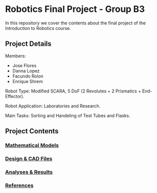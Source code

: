# Robotics Final Project - Group B3
In this repository we cover the contents about the final project of the Introduction to Robotics course.

## Project Details

Members: 
- Jose Flores
- Danna Lopez
- Facundo Rolon
- Enrique Shrem

Robot Type: Modified SCARA, 5 DoF (2 Revolutes + 2 Prismatics + End-Effector).

Robot Application: Laboratories and Research.

Main Tasks: Sorting and Handeling of Test Tubes and Flasks.

## Project Contents
### [Mathematical Models](Mathematical%20Models)
### [Design & CAD Files](Design%20&%20CAD%20Files)
### [Analyses & Results](Analyses%20&%20Results)
### [References](References)
